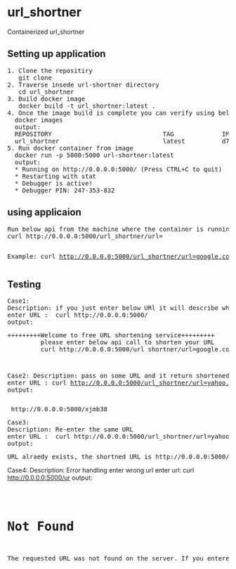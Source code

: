 # url_shortner
Containerized url_shortner

<h2>Setting up application</h2>
<pre>
1. Clone the repositiry
   git clone
2. Traverse insede url-shortner directory
   cd url_shortner
3. Build docker image
   docker build -t url_shortner:latest .
4. Once the image build is complete you can verify using below command
  docker images
  output:
  REPOSITORY                              TAG             IMAGE ID       CREATED         SIZE
  url_shortner                            latest          d772fc233276   2 minutes ago   449MB
5. Run docker container from image
  docker run -p 5000:5000 url-shortner:latest
  output:
  * Running on http://0.0.0.0:5000/ (Press CTRL+C to quit)
  * Restarting with stat
  * Debugger is active!
  * Debugger PIN: 247-353-832
</pre>
<h2>using applicaion</h2>
<pre>
Run below api from the machine where the container is running
curl http://0.0.0.0:5000/url_shortner/url=<url>
  
  Example: curl http://0.0.0.0:5000/url_shortner/url=google.com 
</pre>

<h2> Testing </h2>
<pre>
Case1:
Description: if you just enter below URl it will describe what is this app and how to use
enter URL :  curl http://0.0.0.0:5000/
output:
</pre>
<pre>+++++++++Welcome to free URL shortening service+++++++++
         please enter below api call to shorten your URL
         curl http://0.0.0.0:5000/url_shortner/url=google.com </pre>
<pre>

Case2:
Description: pass on some URL and it return shortened URL
enter URL :  curl http://0.0.0.0:5000/url_shortner/url=yahoo.com
output:
</pre>
<pre> http://0.0.0.0:5000/xjmb38</pre>
<pre>
Case3:
Description: Re-enter the same URL
enter URL :  curl http://0.0.0.0:5000/url_shortner/url=yahoo.com
output:
</pre>
<pre>URL alraedy exists, the shortned URL is http://0.0.0.0:5000/xjmb38</pre>

Case4:
Description: Error handling enter wrong url
enter url: curl http://0.0.0.0:5000/ur
output:
</pre>
<pre>
<!DOCTYPE HTML PUBLIC "-//W3C//DTD HTML 3.2 Final//EN">
<title>404 Not Found</title>
<h1>Not Found</h1>
<p>The requested URL was not found on the server. If you entered the URL manually please check your spelling and try again.</p>
</pre>



